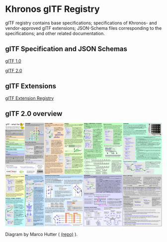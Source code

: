 # Khronos glTF Registry
glTF registry contains base specifications; specifications of Khronos- and vendor-approved glTF extensions; JSON-Schema files corresponding to the specifications; and other related documentation.

## glTF Specification and JSON Schemas
[glTF 1.0](1.0)

[glTF 2.0](2.0)

## glTF Extensions
[glTF Extension Registry](../extensions)

## glTF 2.0 overview

<p align="center">
<a href="2.0/figures/gltfOverview-2.0.0a.png"><img src="2.0/figures/gltfOverview-2.0.0a-small.png" /></a>
</p>
Diagram by Marco Hutter ( <a href="https://github.com/javagl/gltfOverview">(repo)</a> ).

